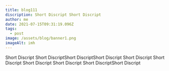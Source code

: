 ```yaml
---
title: blog111
discription: Short Discript Short Discript
author: me
date: 2021-07-15T09:31:19.096Z
tags:
  - post
image: /assets/blog/banner1.png
imageAlt: imh
---
```

Short Discript Short DiscriptShort DiscriptShort Discript Short Discript Short Discript Short Discript Short Discript Short DiscriptShort Discript